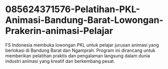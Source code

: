 # 085624371576-Pelatihan-PKL-Animasi-Bandung-Barat-Lowongan-Prakerin-animasi-Pelajar
FS Indonesia membuka lowongan PKL untuk pelajar jurusan animasi yang berlokasi di Bandung Barat dan Ngamprah. Program ini dirancang untuk memberikan pelatihan praktis dan pengalaman langsung dalam dunia industri animasi yang kreatif dan berkembang pesat.
